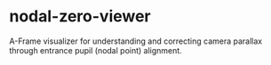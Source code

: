 # nodal-zero-viewer
A-Frame visualizer for understanding and correcting camera parallax through entrance pupil (nodal point) alignment.
